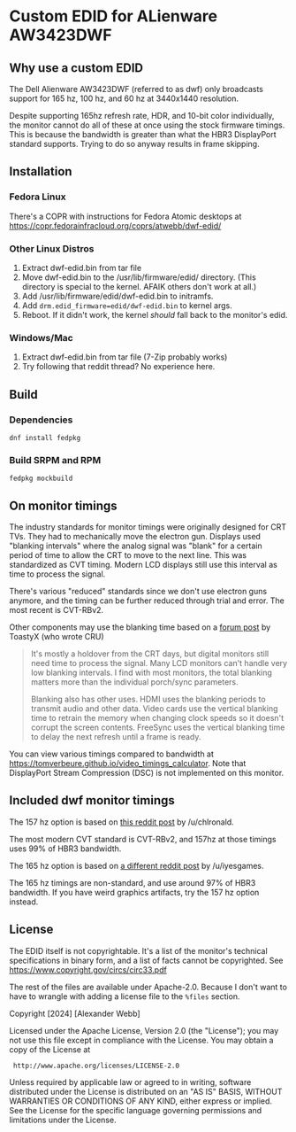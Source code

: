 # Custom EDID for ALienware AW3423DWF

## Why use a custom EDID

The Dell Alienware AW3423DWF (referred to as dwf) only broadcasts support for 165 hz, 100 hz, and 60 hz at 3440x1440 resolution.

Despite supporting 165hz refresh rate, HDR, and 10-bit color individually, the monitor cannot do all of these at once using the stock firmware timings.
This is because the bandwidth is greater than what the HBR3 DisplayPort standard supports. Trying to do so anyway results in frame skipping.

## Installation

### Fedora Linux

There's a COPR with instructions for Fedora Atomic desktops at https://copr.fedorainfracloud.org/coprs/atwebb/dwf-edid/

### Other Linux Distros

1. Extract dwf-edid.bin from tar file
2. Move dwf-edid.bin to the /usr/lib/firmware/edid/ directory. (This directory is special to the kernel. AFAIK others don't work at all.)
3. Add /usr/lib/firmware/edid/dwf-edid.bin to initramfs.
4. Add `drm.edid_firmware=edid/dwf-edid.bin` to kernel args.
5. Reboot. If it didn't work, the kernel *should* fall back to the monitor's edid.

### Windows/Mac

1. Extract dwf-edid.bin from tar file (7-Zip probably works)
2. Try following that reddit thread? No experience here.

## Build

### Dependencies
`dnf install fedpkg`

### Build SRPM and RPM
`fedpkg mockbuild`

## On monitor timings

The industry standards for monitor timings were originally designed for CRT TVs. They had to mechanically move the electron gun. Displays used "blanking intervals" where the analog signal was "blank" for a certain period of time to allow the CRT to move to the next line. This was standardized as CVT timing. Modern LCD displays still use this interval as time to process the signal.

There's various "reduced" standards since we don't use electron guns anymore, and the timing can be further reduced through trial and error. The most recent is CVT-RBv2.

Other components may use the blanking time based on a [forum post](https://www.monitortests.com/forum/Thread-Why-do-LCD-displays-need-blank-intervals) by ToastyX (who wrote CRU)

>It's mostly a holdover from the CRT days, but digital monitors still need time to process the signal. Many LCD monitors can't handle very low blanking intervals. I find with most monitors, the total blanking matters more than the individual porch/sync parameters.
>
>Blanking also has other uses. HDMI uses the blanking periods to transmit audio and other data. Video cards use the vertical blanking time to retrain the memory when changing clock speeds so it doesn't corrupt the screen contents. FreeSync uses the vertical blanking time to delay the next refresh until a frame is ready.

You can view various timings compared to bandwidth at https://tomverbeure.github.io/video_timings_calculator. Note that DisplayPort Stream Compression (DSC) is not implemented on this monitor.

## Included dwf monitor timings

The 157 hz option is based on [this reddit post](https://www.reddit.com/r/ultrawidemasterrace/comments/yyaj82/aw3423dwf_can_do_10bit_hdr_150hz_frequency/) by /u/chlronald.

The most modern CVT standard is CVT-RBv2, and 157hz at those timings uses 99% of HBR3 bandwidth.

The 165 hz option is based on [a different reddit post](https://www.reddit.com/r/ultrawidemasterrace/comments/10w07qb/aw3423dwf_i_successfully_managed_10bit_at_165hz/) by /u/iyesgames.

The 165 hz timings are non-standard, and use around 97% of HBR3 bandwidth. If you have weird graphics artifacts, try the 157 hz option instead.

## License

The EDID itself is not copyrightable. It's a list of the monitor's technical specifications in binary form, and a list of facts cannot be copyrighted. See https://www.copyright.gov/circs/circ33.pdf

The rest of the files are available under Apache-2.0. Because I don't want to have to wrangle with adding a license file to the `%files` section.

   Copyright [2024] [Alexander Webb]

   Licensed under the Apache License, Version 2.0 (the "License");
   you may not use this file except in compliance with the License.
   You may obtain a copy of the License at

     http://www.apache.org/licenses/LICENSE-2.0

   Unless required by applicable law or agreed to in writing, software
   distributed under the License is distributed on an "AS IS" BASIS,
   WITHOUT WARRANTIES OR CONDITIONS OF ANY KIND, either express or implied.
   See the License for the specific language governing permissions and
   limitations under the License.

